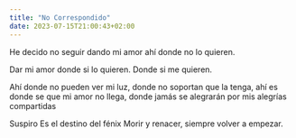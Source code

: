```yaml
---
title: "No Correspondido"
date: 2023-07-15T21:00:43+02:00
---
```


He decido no seguir dando mi amor ahí donde no lo quieren.

Dar mi amor donde si lo quieren. Donde si me quieren.

Ahí donde no pueden ver mi luz, 
donde no soportan que la tenga, 
ahí es donde se que mi amor no llega,
donde jamás se alegrarán
por mis alegrías compartidas

Suspiro
Es el destino del fénix
Morir y renacer,
siempre volver a empezar.